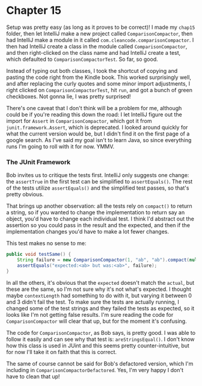 # Chapter 15

Setup was pretty easy (as long as it proves to be correct)! I made my `chap15` folder, then let IntelliJ make a new
project called `ComparisonCompactor`, then had IntelliJ make a module in it called `com.cleancode.comparisonCompactor`.
I then had IntelliJ create a class in the module called `ComparisonCompactor`, and then right-clicked on the class name
and had IntelliJ create a test, which defaulted to `ComparisonCompactorTest`. So far, so good.

Instead of typing out both classes, I took the shortcut of copying and pasting the code right from the Kindle book.
This worked surprisingly well, and after replacing the curly quotes and some minor import adjustments, I right clicked
on `ComparisonCompactorTest`, hit `run`, and got a bunch of green checkboxes. Not gonna lie, I was pretty surprised!

There's one caveat that I don't think will be a problem for me, although could be if you're reading this down the road:
I let IntelliJ figure out the import for `Assert` in `ComparisonCompactor`, which got it from `junit.framework.Assert`,
which is deprecated. I looked around quickly for what the current version would be, but I didn't find it on the first
page of a google search. As I've said my goal isn't to learn Java, so since everything runs I'm going to roll with it
for now. YMMV.

### The JUnit Framework

Bob invites us to critique the tests first. IntelliJ only suggests one change: the `assertTrue` in the first test can
be simplified to `assertEquals()`. The rest of the tests utilize `assertEquals()` and the simplified test passes, so
that's pretty obvious.

That brings up another observation: all the tests rely on `compact()` to return a string, so if you wanted to change
the implementation to return say an object, you'd have to change each individual test. I think I'd abstract out the
assertion so you could pass in the result and the expected, and then if the implementation changes you'd have to make a
lot fewer changes.

This test makes no sense to me:

```java
public void testSame() {
    String failure = new ComparisonCompactor(1, "ab", "ab").compact(null);
    assertEquals("expected:<ab> but was:<ab>", failure);
}
```

In all the others, it's obvious that the `expected` doesn't match the `actual`, but these are the same, so I'm not sure
why it's not what's expected. I thought maybe `contextLength` had something to do with it, but varying it between 0 and
3 didn't fail the test. To make sure the tests are actually running, I changed some of the test strings and they failed
the tests as expected, so it looks like I'm not getting false results. I'm sure reading the code for
`ComparisonCompactor` will clear that up, but for the moment it's confusing.

The code for `ComparisonCompactor`, as Bob says, is pretty good. I was able to follow it easily and can see why that
test is: `areStringsEqual()`. I don't know how this class is used in JUint and this seems pretty counter-intuitive, but
for now I'll take it on faith that this is correct.

The same of course cannot be said for Bob's defactored version, which I'm including in `ComparisonCompactorDefactored`.
Yes, I'm very happy I don't have to clean that up!
